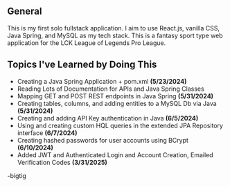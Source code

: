 ## General

This is my first solo fullstack application. I aim to use React.js, vanilla CSS, Java Spring, and MySQL as my tech stack. This is a fantasy sport type web application for the LCK League of Legends Pro League. 

## Topics I've Learned by Doing This

* Creating a Java Spring Application + pom.xml **(5/23/2024)**
* Reading Lots of Documentation for APIs and Java Spring Classes
* Mapping GET and POST REST endpoints in Java Spring **(5/31/2024)**
* Creating tables, columns, and adding entities to a MySQL Db via Java **(5/31/2024)**
* Creating and adding API Key authentication in Java **(6/5/2024)**
* Using and creating custom HQL queries in the extended JPA Repository interface **(6/7/2024)**
* Creating hashed passwords for user accounts using BCrypt **(6/10/2024)**
* Added JWT and Authenticated Login and Account Creation, Emailed Verification Codes **(3/31/2025)**

-bigtig
